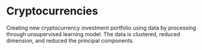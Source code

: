 # Cryptocurrencies
Creating new cryptocurrency investment portfolio using data by processing through unsupervised learning model. The data is clustered, reduced dimension, and reduced the principal components. 
